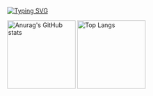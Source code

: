 [![Typing SVG](https://readme-typing-svg.demolab.com?font=Fira+Code&pause=1000&color=F7B4F5&background=96FFBC00&repeat=false&width=435&lines=Welcome+to+Vistamin+%F0%9F%9A%80)](https://git.io/typing-svg)

<div align="left">
<img alt="Anurag&#39;s GitHub stats" src="https://github-readme-stats.vercel.app/api?username=vistaminc&amp&hide=contribs,prs;show_icons=true" height="157px" weight="200px"/>
<img alt="Top Langs" src="https://github-readme-stats.vercel.app/api/top-langs/?username=vistaminc&amp;layout=compact" height="157px"/>
</div>
